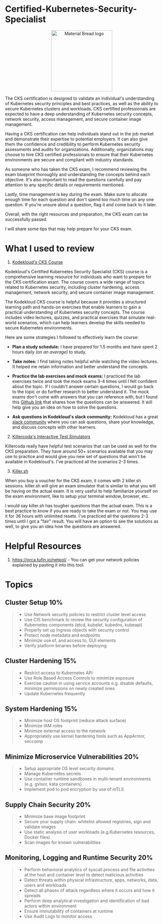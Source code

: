 # Certified-Kubernetes-Security-Specialist
<p align="center">
    <img width="200" src="https://user-images.githubusercontent.com/46586312/228611431-70b2a3ad-5e7c-4bec-9a55-3890db4ac67b.png" alt="Material Bread logo">
</p>

The CKS certification is designed to validate an individual's understanding of Kubernetes security principles and best practices, as well as the ability to secure Kubernetes clusters and workloads. CKS certified professionals are expected to have a deep understanding of Kubernetes security concepts, network security, access management, and secure container image management.

Having a CKS certification can help individuals stand out in the job market and demonstrate their expertise to potential employers. It can also give them the confidence and credibility to perform Kubernetes security assessments and audits for organizations. Additionally, organizations may choose to hire CKS certified professionals to ensure that their Kubernetes environments are secure and compliant with industry standards.

As someone who has taken the CKS exam, I recommend reviewing the exam blueprint thoroughly and understanding the concepts behind each objective. It's also important to read the questions carefully and pay attention to any specific details or requirements mentioned.

Lastly, time management is key during the exam. Make sure to allocate enough time for each question and don't spend too much time on any one question. If you're unsure about a question, flag it and come back to it later.

Overall, with the right resources and preparation, the CKS exam can be successfully passed. 

I will share some tips that may help prepare for your CKS exam.

# What I used to review
1. [Kodekloud's CKS Course](https://kodekloud.com/courses/certified-kubernetes-security-specialist-cks/)
  
Kodekloud's Certified Kubernetes Security Specialist (CKS) course is a comprehensive learning resource for individuals who want to prepare for the CKS certification exam. The course covers a wide range of topics related to Kubernetes security, including cluster hardening, access management, network security, and secure container image management.

The Kodekloud CKS course is helpful because it provides a structured learning path and hands-on exercises that enable learners to gain a practical understanding of Kubernetes security concepts. The course includes video lectures, quizzes, and practical exercises that simulate real-world scenarios, which can help learners develop the skills needed to secure Kubernetes environments.

Here are some strategies I followed to effectively learn the course:

- **Plan a study schedule:** I have prepared for 1.5 months and have spent 2 hours daily _(on an average)_ to study. 

- **Take notes:** I find taking notes helpful while watching the video lectures. It helped me retain information and better understand the concepts.

- **Practice the lab exercises and mock exams:**  I practiced the lab exercises twice and took the mock exams 3-4 times until I felt confident about the topic. If I couldn't answer certain questions, I would go back to the topic or do further research to better understand it. The mock exams don't come with answers that you can reference with, but I found this [Github link](https://github.com/kodekloudhub/certified-kubernetes-security-specialist-cks-course/tree/main/docs/08-Mock-Exams) that shares how the questions can be answered. It will help give you an idea on how to solve the questions.

- **Ask questions in Kodekloud's slack community:** Kodekloud has a great [slack community](https://join.slack.com/t/kodekloud/shared_invite/zt-wm5xso39-L1xVR2yWdy9uPg_jk4wRwA) where you can ask questions, share your knowledge, and discuss concepts with other learners. 

2. [Killercoda's Interactive Test Simulators](https://killercoda.com/killer-shell-cks)

Killercoda really have helpful test scenarios that can be used as well for the CKS preparation. They have around 50+ scenarios available that you may use to practice and would give you new set of questions that won't be available in Kodekloud's. I've practiced all the scenarios 2-3 times.

3. [Killer.sh](https://killer.sh/cks)

When you buy a voucher for the CKS exam, it comes with 2 killer.sh sessions. killer.sh will give an exam simulator that is similar to what you will be having on the actual exam. It is very useful to help familiarize yourself on the exam environment, like to setup your terminal window, browser, etc..

I would say killer.sh has tougher questions than the actual exam. This is a best practice to know if you are ready to take the exam or not. You may use it for 36 hours with unlimited resets. I've practiced all the questions 2-3 times until I got a "fair" result. You will have an option to see the solutions as well, to give you an idea how the questions are answered.

# Helpful Resources

1. https://orca.tufin.io/netpol/ - You can get your network policies explained by pasting it into this tool.

# Topics
## Cluster Setup 10%
> - Use Network security policies to restrict cluster level access
> - Use CIS benchmark to review the security configuration of Kubernetes components (etcd, kubelet, kubedns, kubeapi)
> - Properly set up Ingress objects with security control
> - Protect node metadata and endpoints
> - Minimize use of, and access to, GUI elements
> - Verify platform binaries before deploying

## Cluster Hardening 15%
> - Restrict access to Kubernetes API
> - Use Role Based Access Controls to minimize exposure
> - Exercise caution in using service accounts e.g. disable defaults, minimize permissions on newly created ones
> - Update Kubernetes frequently

## System Hardening 15%
> - Minimize host OS footprint (reduce attack surface)
> - Minimize IAM roles
> - Minimize external access to the network
> - Appropriately use kernel hardening tools such as AppArmor, seccomp

## Minimize Microservice Vulnerabilities 20%
> - Setup appropriate OS level security domains
> - Manage Kubernetes secrets
> - Use container runtime sandboxes in multi-tenant environments (e.g. gvisor, kata containers)
> - Implement pod to pod encryption by use of mTLS

## Supply Chain Security 20% 
> - Minimize base image footprint
> - Secure your supply chain: whitelist allowed registries, sign and validate images
> - Use static analysis of user workloads (e.g.Kubernetes resources, Docker files)
> - Scan images for known vulnerabilities

## Monitoring, Logging and Runtime Security 20%
> - Perform behavioral analytics of syscall process and file activities at the host and container level to detect malicious activities
> - Detect threats within physical infrastructure, apps, networks, data, users and workloads
> - Detect all phases of attack regardless where it occurs and how it spreads
> - Perform deep analytical investigation and identification of bad actors within environment
> - Ensure immutability of containers at runtime
> - Use Audit Logs to monitor access
